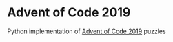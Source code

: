 # Advent of Code 2019
Python implementation of [Advent of Code 2019](https://adventofcode.com) puzzles
